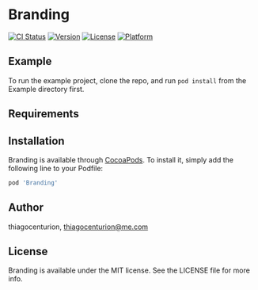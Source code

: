 # Branding

[![CI Status](https://img.shields.io/travis/thiagocenturion/Branding.svg?style=flat)](https://travis-ci.org/thiagocenturion/Branding)
[![Version](https://img.shields.io/cocoapods/v/Branding.svg?style=flat)](https://cocoapods.org/pods/Branding)
[![License](https://img.shields.io/cocoapods/l/Branding.svg?style=flat)](https://cocoapods.org/pods/Branding)
[![Platform](https://img.shields.io/cocoapods/p/Branding.svg?style=flat)](https://cocoapods.org/pods/Branding)

## Example

To run the example project, clone the repo, and run `pod install` from the Example directory first.

## Requirements

## Installation

Branding is available through [CocoaPods](https://cocoapods.org). To install
it, simply add the following line to your Podfile:

```ruby
pod 'Branding'
```

## Author

thiagocenturion, thiagocenturion@me.com

## License

Branding is available under the MIT license. See the LICENSE file for more info.
